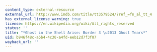 ```yaml
---
content_type: external-resource
external_url: http://www.imdb.com/title/tt3579524/?ref_=fn_al_tt_4
has_external_license_warning: true
license: https://en.wikipedia.org/wiki/All_rights_reserved
status: ''
title: "*Ghost in the Shell Arise: Border 3 \u2013 Ghost Tears*"
uid: b946f48c-a5b4-4c30-a4fd-eeb12d7f3f07
wayback_url: ''
---
```

